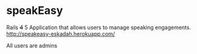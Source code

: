 speakEasy
=========

Rails ~~4~~ 5 Application that allows users to manage speaking engagements. http://speakeasy-eskadah.herokuapp.com/

All users are admins
